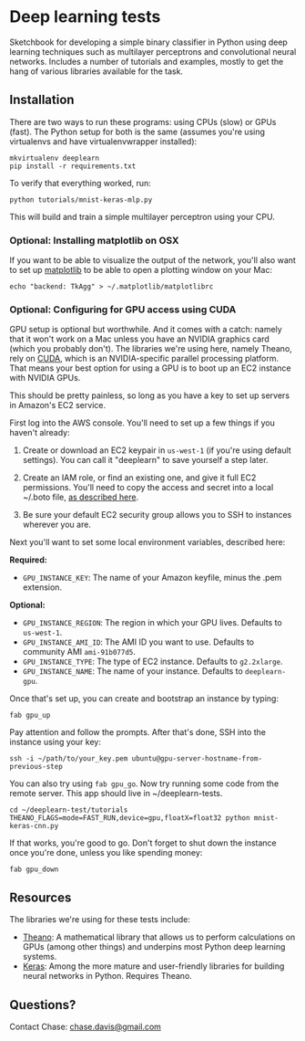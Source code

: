 Deep learning tests
===================

Sketchbook for developing a simple binary classifier in Python using deep learning techniques such as multilayer perceptrons and convolutional neural networks. Includes a number of tutorials and examples, mostly to get the hang of various libraries available for the task.

Installation
------------

There are two ways to run these programs: using CPUs (slow) or GPUs (fast). The Python setup for both is the same (assumes you're using virtualenvs and have virtualenvwrapper installed): 

```
mkvirtualenv deeplearn
pip install -r requirements.txt
```

To verify that everything worked, run:

```
python tutorials/mnist-keras-mlp.py
```

This will build and train a simple multilayer perceptron using your CPU.

### Optional: Installing matplotlib on OSX

If you want to be able to visualize the output of the network, you'll also want to set up [matplotlib](http://matplotlib.org/) to be able to open a plotting window on your Mac:

```
echo "backend: TkAgg" > ~/.matplotlib/matplotlibrc
```

### Optional: Configuring for GPU access using CUDA
 
GPU setup is optional but worthwhile. And it comes with a catch: namely that it won't work on a Mac unless you have an NVIDIA graphics card (which you probably don't). The libraries we're using here, namely Theano, rely on [CUDA](https://en.wikipedia.org/wiki/CUDA), which is an NVIDIA-specific parallel processing platform. That means your best option for using a GPU is to boot up an EC2 instance with NVIDIA GPUs.

This should be pretty painless, so long as you have a key to set up servers in Amazon's EC2 service.

First log into the AWS console. You'll need to set up a few things if you haven't already:

  1. Create or download an EC2 keypair in `us-west-1` (if you're using default settings). You can call it "deeplearn" to save yourself a step later.

  2. Create an IAM role, or find an existing one, and give it full EC2 permissions. You'll need to copy the access and secret into a local ~/.boto file, [as described here](https://github.com/cjdd3b/deeplearn-tests/blob/master/dotfiles/.boto).

  3. Be sure your default EC2 security group allows you to SSH to instances wherever you are.

Next you'll want to set some local environment variables, described here:

**Required:**

  - `GPU_INSTANCE_KEY`: The name of your Amazon keyfile, minus the .pem extension.

**Optional:**

  - `GPU_INSTANCE_REGION`: The region in which your GPU lives. Defaults to `us-west-1`.
  - `GPU_INSTANCE_AMI_ID`: The AMI ID you want to use. Defaults to community AMI `ami-91b077d5`.
  - `GPU_INSTANCE_TYPE`: The type of EC2 instance. Defaults to `g2.2xlarge`.
  - `GPU_INSTANCE_NAME`: The name of your instance. Defaults to `deeplearn-gpu`.

Once that's set up, you can create and bootstrap an instance by typing:

```
fab gpu_up
```

Pay attention and follow the prompts. After that's done, SSH into the instance using your key:

```
ssh -i ~/path/to/your_key.pem ubuntu@gpu-server-hostname-from-previous-step
```

You can also try using `fab gpu_go`. Now try running some code from the remote server. This app should live in ~/deeplearn-tests.

```
cd ~/deeplearn-test/tutorials
THEANO_FLAGS=mode=FAST_RUN,device=gpu,floatX=float32 python mnist-keras-cnn.py
```

If that works, you're good to go. Don't forget to shut down the instance once you're done, unless you like spending money:

```
fab gpu_down
```

Resources
---------

The libraries we're using for these tests include:

  - [Theano](http://deeplearning.net/software/theano/): A mathematical library that allows us to perform calculations on GPUs (among other things) and underpins most Python deep learning systems.
  - [Keras](http://keras.io/): Among the more mature and user-friendly libraries for building neural networks in Python. Requires Theano.

Questions?
----------

Contact Chase: chase.davis@gmail.com